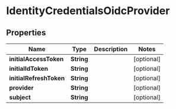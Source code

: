 

# IdentityCredentialsOidcProvider


## Properties

| Name | Type | Description | Notes |
|------------ | ------------- | ------------- | -------------|
|**initialAccessToken** | **String** |  |  [optional] |
|**initialIdToken** | **String** |  |  [optional] |
|**initialRefreshToken** | **String** |  |  [optional] |
|**provider** | **String** |  |  [optional] |
|**subject** | **String** |  |  [optional] |



